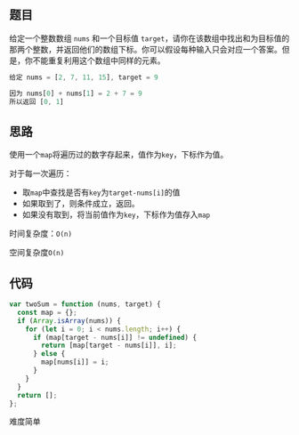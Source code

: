 ## 题目


给定一个整数数组 `nums` 和一个目标值 `target`，请你在该数组中找出和为目标值的那两个整数，并返回他们的数组下标。你可以假设每种输入只会对应一个答案。但是，你不能重复利用这个数组中同样的元素。

```js
给定 nums = [2, 7, 11, 15], target = 9

因为 nums[0] + nums[1] = 2 + 7 = 9
所以返回 [0, 1]
```

## 思路

使用一个`map`将遍历过的数字存起来，值作为`key`，下标作为值。

对于每一次遍历：

- 取`map`中查找是否有`key`为`target-nums[i]`的值
- 如果取到了，则条件成立，返回。
- 如果没有取到，将当前值作为`key`，下标作为值存入`map`

时间复杂度：`O(n)`

空间复杂度`O(n)`

## 代码

```js
var twoSum = function (nums, target) {
  const map = {};
  if (Array.isArray(nums)) {
    for (let i = 0; i < nums.length; i++) {
      if (map[target - nums[i]] != undefined) {
        return [map[target - nums[i]], i];
      } else {
        map[nums[i]] = i;
      }
    }
  }
  return [];
};
```

难度简单
